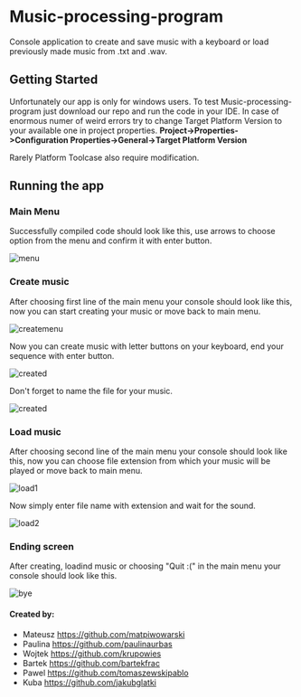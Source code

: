 # Music-processing-program
Console application to create and save music with a keyboard or load previously made music from .txt and .wav.
## Getting Started 
Unfortunately our app is only for windows users.
To test Music-processing-program just download our repo and run the code in your IDE. In case of enormous numer of weird errors try to change Target Platform Version to your available one in project properties.
**Project->Properties->Configuration Properties->General->Target Platform Version**

Rarely Platform Toolcase also require modification.  
## Running the app
### Main Menu
Successfully compiled code should look like this, use arrows to choose option from the menu and confirm it with enter button. 

![menu](https://user-images.githubusercontent.com/32643150/47909566-974f1780-de90-11e8-86e0-d5b7f46aa352.PNG)

### Create music
After choosing first line of the main menu your console should look like this, now you can start creating your music or move back to main menu.

![createmenu](https://image.ibb.co/cC6avA/saveastxt.png)
 


Now you can create music with letter buttons on your keyboard, end your sequence with enter button. 

![created](https://image.ibb.co/jVNthq/play-music.png)

Don't forget to name the file for your music.

![created](https://image.ibb.co/m1QqTV/enterfilename.png)

### Load music
After choosing second line of the main menu your console should look like this, now you can choose file extension from which your music will be played or move back to main menu.

![load1](https://user-images.githubusercontent.com/32643150/47911768-a33dd800-de96-11e8-9824-af964823fe20.PNG)


Now simply enter file name with extension and wait for the sound.

![load2](https://image.ibb.co/iJXhaA/load-wav.png)
### Ending screen
After creating, loadind music or choosing "Quit :(" in the main menu your console should look like this.

![bye](https://user-images.githubusercontent.com/32643150/47911832-d1231c80-de96-11e8-8936-ce930922b52e.PNG)



#### Created by:
- Mateusz https://github.com/matpiwowarski
- Paulina https://github.com/paulinaurbas
- Wojtek https://github.com/krupowies
- Bartek https://github.com/bartekfrac
- Pawel https://github.com/tomaszewskipablo
- Kuba https://github.com/jakubglatki
